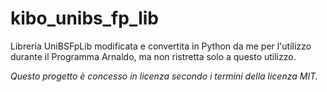 # kibo_unibs_fp_lib

Libreria UniBSFpLib modificata e convertita in Python da me per l'utilizzo durante il Programma Arnaldo, ma non ristretta solo a questo utilizzo.

*Questo progetto è concesso in licenza secondo i termini della licenza MIT.*
